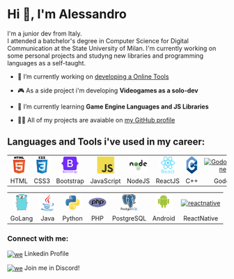 # Hi 👋, I'm Alessandro

I'm a junior dev from Italy.<br> I attended a batchelor's degree in Computer Science for Digital Communication at the State University of Milan. I'm currently working on some personal projects and studyng new libraries and programming languages as a self-taught.

- 🔭 I’m currently working on [developing a Online Tools](https://github.com/RebbsGitHub/Confetturer)

- 🎮 As a side project i'm developing **Videogames as a solo-dev**

- 🌱 I’m currently learning **Game Engine Languages and JS Libraries**

- 👨‍💻 All of my projects are avaiable on [my GitHub profile](https://github.com/RebbsGitHub?tab=repositories)




## Languages and Tools i've used in my career:


<table cellpadding="50">
    <tbody>
    <tr>
        <td align="center"><a href="https://www.w3.org/html/" target="_blank" rel="noreferrer"> <img src="https://raw.githubusercontent.com/devicons/devicon/master/icons/html5/html5-original-wordmark.svg" alt="html5" width="40" height="40"/> </a></td>
        <td align="center"><a href="https://www.w3schools.com/css/" target="_blank" rel="noreferrer"> <img src="https://raw.githubusercontent.com/devicons/devicon/master/icons/css3/css3-original-wordmark.svg" alt="css3" width="40" height="40"/> </a></td>
        <td align="center"><a href="https://getbootstrap.com" target="_blank" rel="noreferrer"> <img src="https://raw.githubusercontent.com/devicons/devicon/master/icons/bootstrap/bootstrap-plain-wordmark.svg" alt="bootstrap" width="40" height="40"/> </a></td>
        <td align="center"><a href="https://developer.mozilla.org/en-US/docs/Web/JavaScript" target="_blank" rel="noreferrer"> <img src="https://raw.githubusercontent.com/devicons/devicon/master/icons/javascript/javascript-original.svg" alt="javascript" width="40" height="40"/> </a></td>
        <td align="center"><a href="https://nodejs.org" target="_blank" rel="noreferrer"> <img src="https://raw.githubusercontent.com/devicons/devicon/master/icons/nodejs/nodejs-original-wordmark.svg" alt="nodejs" width="40" height="40"/> </a> </td>
        <td align="center"><a href="https://reactjs.org/" target="_blank" rel="noreferrer"> <img src="https://raw.githubusercontent.com/devicons/devicon/master/icons/react/react-original-wordmark.svg" alt="react" width="40" height="40"/> </a> </td>
        <td align="center"><a href="https://cplusplus.com/" target="_blank" rel="noreferrer"> <img src="https://raw.githubusercontent.com/devicons/devicon/master/icons/cplusplus/cplusplus-original.svg" alt="C++" width="40" height="40"/> </a></td>
        <td align="center"><a href="https://godotengine.org/" target="_blank" rel="noreferrer"> <img src="https://godotengine.org/assets/press/icon_color.svg" alt="GodotEngine" width="40" height="40"/> </a></td>
    </tr>
    <tr>
        <td align="center">HTML</td>
        <td align="center">CSS3</td>
        <td align="center">Bootstrap</td>
        <td align="center">JavaScript</td>
        <td align="center">NodeJS</td>
        <td align="center">ReactJS</td>
        <td align="center">C++</td>
        <td align="center">Godot</td>
    </tr>
    </tbody>
</table>

<table cellpadding="40">
    <tbody>
    <tr>
        <td align="center"><a href="https://golang.org" target="_blank" rel="noreferrer"> <img src="https://raw.githubusercontent.com/devicons/devicon/master/icons/go/go-original.svg" alt="go" width="40" height="40"/> </a></td>
        <td align="center"><a href="https://www.java.com" target="_blank" rel="noreferrer"> <img src="https://raw.githubusercontent.com/devicons/devicon/master/icons/java/java-original.svg" alt="java" width="40" height="40"/> </a> </td>
        <td align="center"><a href="https://www.python.org" target="_blank" rel="noreferrer"> <img src="https://raw.githubusercontent.com/devicons/devicon/master/icons/python/python-original.svg" alt="python" width="40" height="40"/> </a></td>
        <td align="center"><a href="https://www.php.net" target="_blank" rel="noreferrer"> <img src="https://raw.githubusercontent.com/devicons/devicon/master/icons/php/php-original.svg" alt="php" width="40" height="40"/> </a> </td>
        <td align="center"><a href="https://www.postgresql.org" target="_blank" rel="noreferrer"> <img src="https://raw.githubusercontent.com/devicons/devicon/master/icons/postgresql/postgresql-original-wordmark.svg" alt="postgresql" width="40" height="40"/> </a> </td>
        <td align="center"><a href="https://developer.android.com" target="_blank" rel="noreferrer"> <img src="https://raw.githubusercontent.com/devicons/devicon/master/icons/android/android-original-wordmark.svg" alt="android" width="40" height="40"/> </a></td>
        <td align="center"><a href="https://reactnative.dev/" target="_blank" rel="noreferrer"> <img src="https://reactnative.dev/img/header_logo.svg" alt="reactnative" width="40" height="40"/> </a> </td>
    </tr>
    <tr>
        <td align="center">GoLang</td>
        <td align="center">Java</td>
        <td align="center">Python</td>
        <td align="center">PHP</td>
        <td align="center">PostgreSQL</td>
        <td align="center">Android</td>
        <td align="center">ReactNative</td>
    </tr>
    </tbody>
</table>






<!--
<p align="left"> <a href="https://github.com/ryo-ma/github-profile-trophy"><img src="https://github-profile-trophy.vercel.app/?username=rebbsgithub" alt="rebbsgithub" /></a> </p>
-->





<h3 align="left">Connect with me:</h3>

<a href="https://www.linkedin.com/in/alessandro-rebuffi-bb7902253/" target="blank"><img align="center" src="https://raw.githubusercontent.com/rahuldkjain/github-profile-readme-generator/master/src/images/icons/Social/linked-in-alt.svg" alt="we" height="30" width="40" /></a> Linkedin Profile<br>

<!-- <a href="https://auth.geeksforgeeks.org/user/we" target="blank"><img align="center" src="https://raw.githubusercontent.com/rahuldkjain/github-profile-readme-generator/master/src/images/icons/Social/geeks-for-geeks.svg" alt="we" height="30" width="40" /></a> -->

<a href="https://discord.gg/kWfxgtKD" target="blank"><img align="center" src="https://raw.githubusercontent.com/rahuldkjain/github-profile-readme-generator/master/src/images/icons/Social/discord.svg" alt="we" height="30" width="40" /></a> Join me in Discord!<br>
